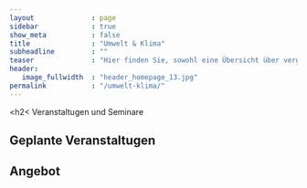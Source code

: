 ```yaml
---
layout              : page
sidebar             : true
show_meta           : false
title               : "Umwelt & Klima"
subheadline         : ""
teaser              : "Hier finden Sie, sowohl eine Übersicht über vergangene Veranstaltungen und gehaltene Seminare, als auch die für die zukunft geplanten und mein allgemeines Angebot."
header:
   image_fullwidth  : "header_homepage_13.jpg"
permalink           : "/umwelt-klima/"
---
```


<h2< Veranstaltugen und Seminare</h2>

<h2>Geplante Veranstaltugen</h2>

<h2>Angebot</h2>
